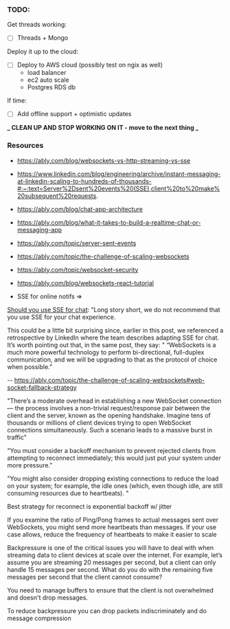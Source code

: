 ### TODO:

Get threads working:

- [ ] Threads + Mongo

Deploy it up to the cloud:

- [ ] Deploy to AWS cloud (possibly test on ngix as well)
  - load balancer
  - ec2 auto scale
  - Postgres RDS db

If time:

- [ ] Add offline support + optimistic updates

**_ CLEAN UP AND STOP WORKING ON IT - move to the next thing _**

### Resources

- https://ably.com/blog/websockets-vs-http-streaming-vs-sse
- https://www.linkedin.com/blog/engineering/archive/instant-messaging-at-linkedin-scaling-to-hundreds-of-thousands-#:~:text=Server%2Dsent%20events%20(SSE),client%20to%20make%20subsequent%20requests.
- https://ably.com/blog/chat-app-architecture
- https://ably.com/blog/what-it-takes-to-build-a-realtime-chat-or-messaging-app

- https://ably.com/topic/server-sent-events
- https://ably.com/topic/the-challenge-of-scaling-websockets
- https://ably.com/topic/websocket-security

- https://ably.com/blog/websockets-react-tutorial

* SSE for online notifs =>

[Should you use SSE for chat](https://ably.com/topic/server-sent-events):
"Long story short, we do not recommend that you use SSE for your chat experience.

This could be a little bit surprising since, earlier in this post, we referenced a retrospective by LinkedIn where the team describes adapting SSE for chat. It’s worth pointing out that, in the same post, they say:
"
“WebSockets is a much more powerful technology to perform bi-directional, full-duplex communication, and we will be upgrading to that as the protocol of choice when possible.”

--
https://ably.com/topic/the-challenge-of-scaling-websockets#web-socket-fallback-strategy

"There’s a moderate overhead in establishing a new WebSocket connection — the process involves a non-trivial request/response pair between the client and the server, known as the opening handshake. Imagine tens of thousands or millions of client devices trying to open WebSocket connections simultaneously. Such a scenario leads to a massive burst in traffic"

"You must consider a backoff mechanism to prevent rejected clients from attempting to reconnect immediately; this would just put your system under more pressure."

"You might also consider dropping existing connections to reduce the load on your system; for example, the idle ones (which, even though idle, are still consuming resources due to heartbeats). "

Best strategy for reconnect is exponential backoff w/ jitter

If you examine the ratio of Ping/Pong frames to actual messages sent over WebSockets, you might send more heartbeats than messages. If your use case allows, reduce the frequency of heartbeats to make it easier to scale

Backpressure is one of the critical issues you will have to deal with when streaming data to client devices at scale over the internet. For example, let’s assume you are streaming 20 messages per second, but a client can only handle 15 messages per second. What do you do with the remaining five messages per second that the client cannot consume?

You need to manage buffers to ensure that the client is not overwhelmed and doesn't drop messages.

To reduce backpressure you can drop packets indiscriminately and do message compression
